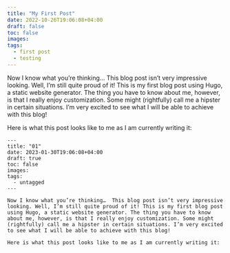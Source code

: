 ```yaml
---
title: "My First Post"
date: 2022-10-26T19:06:08+04:00
draft: false
toc: false
images:
tags:
  - first post
  - testing
---
```


Now I know what you’re thinking…  This blog post isn’t very impressive looking. Well, I’m still quite proud of it! This is my first blog post using Hugo, a static website generator. The thing you have to know about me, however, is that I really enjoy customization. Some might (rightfully) call me a hipster in certain situations. I’m very excited to see what I will be able to achieve with this blog!

Here is what this post looks like to me as I am currently writing it:

```
---
title: "01"
date: 2023-01-30T19:06:08+04:00
draft: true
toc: false
images:
tags:
  - untagged
---

Now I know what you’re thinking…  This blog post isn’t very impressive looking. Well, I’m still quite proud of it! This is my first blog post using Hugo, a static website generator. The thing you have to know about me, however, is that I really enjoy customization. Some might (rightfully) call me a hipster in certain situations. I’m very excited to see what I will be able to achieve with this blog!

Here is what this post looks like to me as I am currently writing it:

```